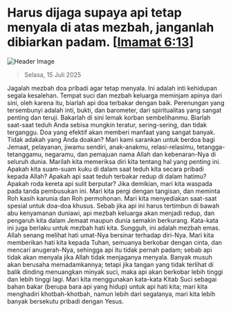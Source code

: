 
# Harus dijaga supaya api tetap menyala di atas mezbah, janganlah dibiarkan padam. [[Imamat 6:13](http://alkitab.sabda.org/?Imamat%206:13)]

![Header Image](https://alkitab.app/slice/sunrise.jpg)

> Selasa, 15 Juli 2025

Jagalah mezbah doa pribadi agar tetap menyala. Ini adalah inti kehidupan segala kesalehan. Tempat suci dan mezbah keluarga meminjam apinya dari sini, oleh karena itu, biarlah api doa terbakar dengan baik. Perenungan yang tersembunyi adalah inti, bukti, dan barometer, dari spiritualitas yang sangat penting dan teruji. Bakarlah di sini lemak korban sembelihanmu. Biarlah saat-saat teduh Anda sebisa mungkin teratur, sering-sering, dan tidak terganggu. Doa yang efektif akan memberi manfaat yang sangat banyak. Tidak adakah yang Anda doakan? Mari kami sarankan untuk berdoa bagi Jemaat, pelayanan, jiwamu sendiri, anak-anakmu, relasi-relasimu, tetangga-tetanggamu, negaramu, dan pemajuan nama Allah dan kebenaran-Nya di seluruh dunia. Marilah kita memeriksa diri kita tentang hal yang penting ini. Apakah kita suam-suam kuku di dalam saat teduh kita secara pribadi kepada Allah? Apakah api saat teduh terbakar redup di dalam hatimu? Apakah roda kereta api sulit berputar? Jika demikian, mari kita waspada pada tanda pembusukan ini. Mari kita pergi dengan tangisan, dan meminta Roh kasih karunia dan Roh permohonan. Mari kita menyediakan saat-saat spesial untuk doa-doa khusus. Sebab jika api ini harus tertimbun di bawah abu kenyamanan duniawi, api mezbah keluarga akan menjadi redup, dan pengaruh kita dalam Jemaat maupun dunia semakin berkurang. Kata-kata ini juga berlaku untuk mezbah hati kita. Sungguh, ini adalah mezbah emas. Allah senang melihat hati umat-Nya bersinar terhadap diri-Nya. Mari kita memberikan hati kita kepada Tuhan, semuanya berkobar dengan cinta, dan mencari anugerah-Nya, sehingga api itu tidak pernah padam; sebab api tidak akan menyala jika Allah tidak menjaganya menyala. Banyak musuh akan berusaha memadamkannya; tetapi jika tangan yang tidak terlihat di balik dinding menuangkan minyak suci, maka api akan berkobar lebih tinggi dan lebih tinggi lagi. Mari kita menggunakan kata-kata Kitab Suci sebagai bahan bakar (berupa bara api yang hidup) untuk api hati kita; mari kita menghadiri khotbah-khotbah, namun lebih dari segalanya, mari kita lebih banyak bersekutu pribadi dengan Yesus.
    